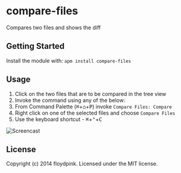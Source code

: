 # compare-files

Compares two files and shows the diff

## Getting Started
Install the module with: `apm install compare-files`

## Usage

1. Click on the two files that are to be compared in the tree view
2. Invoke the command using any of the below:
  1. From Command Palette (<kbd>⌘</kbd>+<kbd>⌂</kbd>+<kbd>P</kbd>) invoke `Compare Files: Compare`
  2. Right click on one of the selected files and choose `Compare Files`
  3. Use the keyboard shortcut - <kbd>⌘</kbd>+<kbd>⌃</kbd>+<kbd>C</kbd>


![Screencast](http://i.imgur.com/HTkJnCv.gif)

## License
Copyright (c) 2014 floydpink. Licensed under the MIT license.
